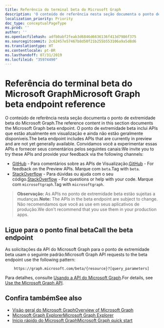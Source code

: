 ```yaml
---
title: Referência do terminal beta do Microsoft Graph
description: 'O conteúdo de referência nesta seção documenta o ponto de extremidade beta do Microsoft Graph. O ponto de extremidade beta inclui APIs que estão atualmente em visualização e ainda não estão geralmente disponíveis. Convidamos você a experimentar essas APIs e fornecer seus comentários pelos seguintes canais:'
localization_priority: Priority
doc_type: conceptualPageType
ms.prod: ''
author: ''
ms.openlocfilehash: adfb0abf2feab3d6846d6636136f413d7986f375
ms.sourcegitcommit: 2c62457e57467b8d50f21b255b553106a9a5d8d6
ms.translationtype: HT
ms.contentlocale: pt-BR
ms.lasthandoff: 07/31/2019
ms.locfileid: "35974490"
---
```

# <a name="microsoft-graph-beta-endpoint-reference"></a><span data-ttu-id="2dd33-105">Referência do terminal beta do Microsoft Graph</span><span class="sxs-lookup"><span data-stu-id="2dd33-105">Microsoft Graph beta endpoint reference</span></span>

<span data-ttu-id="2dd33-106">O conteúdo de referência nesta seção documenta o ponto de extremidade beta do Microsoft Graph.</span><span class="sxs-lookup"><span data-stu-id="2dd33-106">The reference content in this section documents the Microsoft Graph beta endpoint.</span></span> <span data-ttu-id="2dd33-107">O ponto de extremidade beta inclui APIs que estão atualmente em visualização e ainda não estão geralmente disponíveis.</span><span class="sxs-lookup"><span data-stu-id="2dd33-107">The beta endpoint includes APIs that are currently in preview and are not yet generally available.</span></span> <span data-ttu-id="2dd33-108">Convidamos você a experimentar essas APIs e fornecer seus comentários pelos seguintes canais:</span><span class="sxs-lookup"><span data-stu-id="2dd33-108">We invite you to try these APIs and provide your feedback via the following channels:</span></span>

- <span data-ttu-id="2dd33-109">[GitHub](https://github.com/OfficeDev/microsoft-graph-docs/issues) - Para comentários sobre as APIs de Visualização.</span><span class="sxs-lookup"><span data-stu-id="2dd33-109">[GitHub](https://github.com/OfficeDev/microsoft-graph-docs/issues) - For feedback on the Preview APIs.</span></span> <span data-ttu-id="2dd33-110">Marque com `beta`.</span><span class="sxs-lookup"><span data-stu-id="2dd33-110">Tag with `beta`.</span></span>
- <span data-ttu-id="2dd33-111">[StackOverflow](https://stackoverflow.com/questions/tagged/microsoftgraph) - Para dúvidas ou ajuda com o seu código.</span><span class="sxs-lookup"><span data-stu-id="2dd33-111">[StackOverflow](https://stackoverflow.com/questions/tagged/microsoftgraph) - For questions or help with your code.</span></span> <span data-ttu-id="2dd33-112">Marque com `microsoftgraph`.</span><span class="sxs-lookup"><span data-stu-id="2dd33-112">Tag with `microsoftgraph`.</span></span>

> <span data-ttu-id="2dd33-113">**Observação:** As APIs no ponto de extremidade beta estão sujeitas a mudanças.</span><span class="sxs-lookup"><span data-stu-id="2dd33-113">**Note:** The APIs in the beta endpoint are subject to change.</span></span> <span data-ttu-id="2dd33-114">Não recomendamos que você as use em seus aplicativos de produção.</span><span class="sxs-lookup"><span data-stu-id="2dd33-114">We don't recommend that you use them in your production apps.</span></span> 

## <a name="call-the-beta-endpoint"></a><span data-ttu-id="2dd33-115">Ligue para o ponto final beta</span><span class="sxs-lookup"><span data-stu-id="2dd33-115">Call the beta endpoint</span></span>

<span data-ttu-id="2dd33-116">As solicitações da API do Microsoft Graph para o ponto de extremidade beta usam o seguinte padrão:</span><span class="sxs-lookup"><span data-stu-id="2dd33-116">Microsoft Graph API requests to the beta endpoint use the following pattern:</span></span>

```
    https://graph.microsoft.com/beta/{resource}?[query_parameters]
```

<span data-ttu-id="2dd33-117">Para detalhes, consulte [Usando a API do Microsoft Graph](/graph/use-the-api).</span><span class="sxs-lookup"><span data-stu-id="2dd33-117">For details, see [Use the Microsoft Graph API](/graph/use-the-api).</span></span>

## <a name="see-also"></a><span data-ttu-id="2dd33-118">Confira também</span><span class="sxs-lookup"><span data-stu-id="2dd33-118">See also</span></span>

- [<span data-ttu-id="2dd33-119">Visão geral do Microsoft Graph</span><span class="sxs-lookup"><span data-stu-id="2dd33-119">Overview of Microsoft Graph</span></span>](/graph/overview)
- [<span data-ttu-id="2dd33-120">Microsoft Graph Explorer</span><span class="sxs-lookup"><span data-stu-id="2dd33-120">Microsoft Graph Explorer</span></span>](https://developer.microsoft.com/graph/graph-explorer)
- [<span data-ttu-id="2dd33-121">Início rápido do Microsoft Graph</span><span class="sxs-lookup"><span data-stu-id="2dd33-121">Microsoft Graph quick start</span></span>](https://developer.microsoft.com/graph/quick-start)

